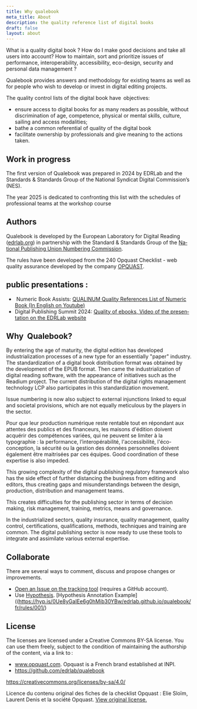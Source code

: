 ```yaml
---
title: Why qualebook
meta_title: About
description: the quality reference list of digital books
draft: false
layout: about
---
```


What is a quality digital book&nbsp;? How do I make good decisions and take all&nbsp; users into account? How to maintain, sort and prioritize issues of performance, interoperability, accessibility, eco-design, security and personal data management&nbsp;?

Qualebook provides answers and methodology for existing teams as well as for people who wish to develop or invest in digital editing projects.

The quality control lists of the digital book have&#8239; objectives:

- ensure access to digital books for as many readers as possible, without discrimination of age, competence, physical or mental skills, culture, sailing and access modalities;
- bathe a common referential of quality of the digital book
- facilitate ownership by professionals and give meaning to the actions taken.

## Work in progress

The first version of Qualebook was prepared in 2024 by EDRLab and the Standards & Standards Group of the National Syndicat Digital Commission’s (NES).

The year 2025 is dedicated to confronting this list with the schedules of professional teams at the workshop course

## Authors

Qualebook is developed by the European Laboratory for Digital Reading ([edrlab.org](https://www.edrlab.org/about/)) in partnership with the <span lang="fr">Standard & Standards Group of the [National Publishing Union Numbering Commission](https://www.sne.fr/numerique-2/). </span>

The rules have been developed from the 240 Opquast Checklist - web quality assurance developed by the company [OPQUAST](https://www.opquast.com/a-propos/).

## public presentations&nbsp;:

- <span lang="fr">&nbsp;Numeric Book Assists: [QUALINUM Quality References List of Numeric Book (In English on Youtube)](https://youtu.be/zg6C0cuDUqE?list=PLY0BtmO03yYGQ8sQ7fwSw7IVaymmtp4Pm\&t=2413)</span>
- <span lang="en">Digital Publishing Summit 2024: [Quality of ebooks, Video of the presentation on the EDRLab website](https://www.edrlab.org/events/digital-publishing-summit-2024/#1708288836982-85ce3f99-0b0f)</span>

## Why&nbsp; Qualebook?

By entering the age of maturity, the digital edition has developed industrialization processes of a new type for an essentially "paper" industry. The standardization of a digital book distribution format was obtained by the development of the EPUB format. Then came the industrialization of digital reading software, with the appearance of initiatives such as the Readium project. The current distribution of the digital rights management technology LCP also participates in this standardization movement.

Issue numbering is now also subject to external injunctions linked to equal and societal provisions, which are not equally meticulous by the players in the sector.

Pour que leur production numérique reste rentable tout en répondant aux attentes des publics et des financeurs, les maisons d'édition doivent acquérir des compétences variées, qui ne peuvent se limiter à la typographie&nbsp;: la performance, l’interopérabilité, l'accessibilité, l'éco-conception, la sécurité ou la gestion des données personnelles doivent également être maitrisées par ces équipes. Good coordination of these expertise is also impeded.

This growing complexity of the digital publishing regulatory framework also has the side effect of further distancing the business from editing and editors, thus creating gaps and misunderstandings between the design, production, distribution and management teams.

This creates difficulties for the publishing sector in terms of decision making, risk management, training, metrics, means and governance.

In the industrialized sectors, quality insurance, quality management, quality control, certifications, qualifications, methods, techniques and training are common. The digital publishing sector is now ready to use these tools to integrate and assimilate various external expertise.

## Collaborate

There are several ways to comment, discuss and propose changes or improvements.

- [Open an Issue on the tracking tool](https://github.com/edrlab/qualebook/issues/new) (requires a GitHub account).
- Use [Hypothesis](https://hypothes.is). [Hypothesis Annotation Example]((https://hyp.is/0Ue8yGaIEe6g0hMib30YBw/edrlab.github.io/qualebook/fr/rules/001/)

## License

The licenses are licensed under a Creative Commons BY-SA license. You can use them freely, subject to the condition of maintaining the authorship of the content, via a link to&#8239;:

- www.opquast.com.  Opquast is a French brand established at INPI.
- https://github.com/edrlab/qualebook

https://creativecommons.org/licenses/by-sa/4.0/

Licence du contenu original des fiches de la checklist Opquast&nbsp;: Elie Sloïm, Laurent Denis et la société Opquast. <a href="https://checklists.opquast.com/fr/assurance-qualite-web/licence/">View original license.</a>
